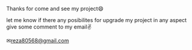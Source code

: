 Thanks for come and see my project😄

let me know if there any posibilites for upgrade my project in any aspect
give some comment to my email✌

✉reza80568@gmail.com
